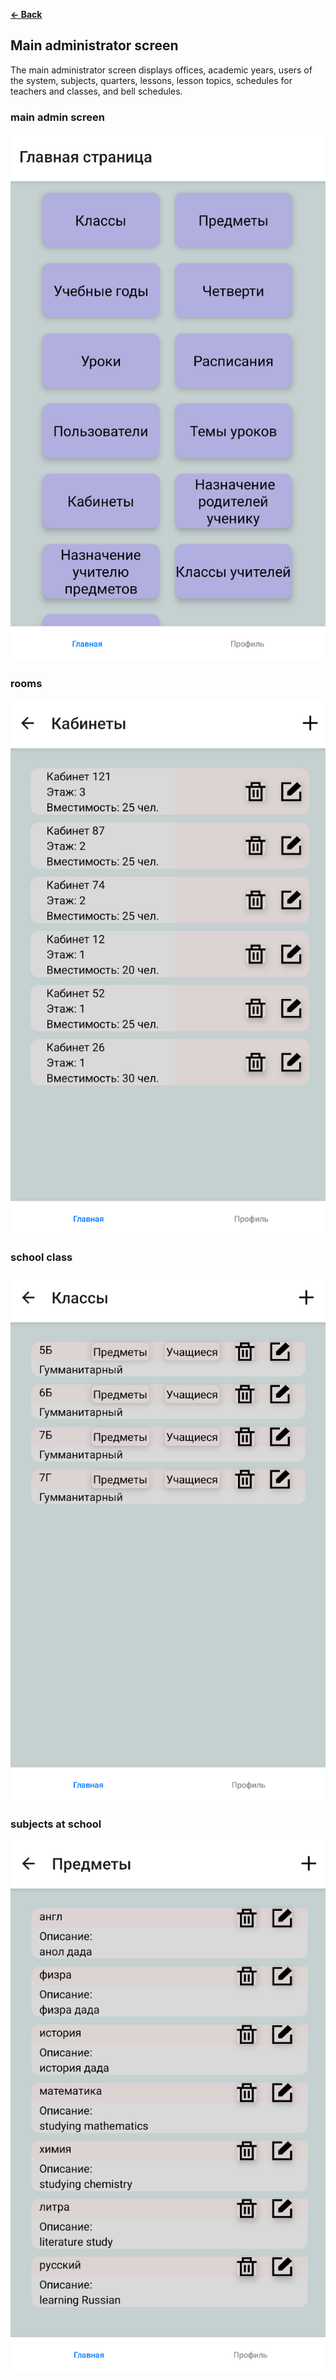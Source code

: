 **[← Back](./README.md)**

## Main administrator screen

The main administrator screen displays offices, academic years, users of the system, subjects, quarters, lessons, lesson topics, schedules for teachers and classes, and bell schedules.

### main admin screen
![main admin screen](./admin-screen.png)

### rooms
![main admin screen](./rooms.png)

### school class
![main admin screen](./school-class.png)

### subjects at school
![main admin screen](./subjects.png)